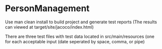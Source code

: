 # PersonManagement

Use man clean install to build project and generate test reports (The results can viewed at target/site/jacoco/index.html)

There are three test files with test data located in src/main/resources (one for each acceptable input (date seperated by space, comma, or pipe)

